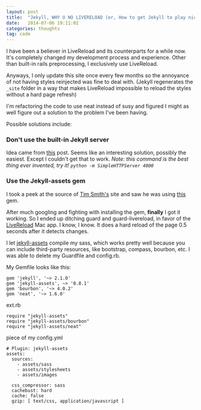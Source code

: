 ```yaml
---
layout: post
title:  "Jekyll, WHY U NO LIVERELOAD (or, How to get Jekyll to play nice with LiveReload)"
date:   2014-07-06 19:11:02
categories: thoughts
tag: code
---
```


I have been a believer in LiveReload and its counterparts for a while now. It's completely changed my development process and experience. Other than built-in rails preprocessing, I exclusively use LiveReload.

Anyways, I only update this site once every few months so the annoyance of not having styles reinjected was fine to deal with. (Jekyll regenerates the `_site` folder in a way that makes LiveReload impossible to reload the styles without a hard page refresh)

I'm refactoring the code to use neat instead of susy and figured I might as well figure out a solution to the problem I've been having.

Possible solutions include:

### Don't use the built-in Jekyll server
Idea came from [this](http://thanpol.as/jekyll/jekyll-and-livereload-flow/) post. Seems like an interesting solution, possibly the easiest. Except I couldn't get that to work. *Note: this command is the best thing ever invented, try it! `python -m SimpleHTTPServer 4000`*

### Use the Jekyll-assets gem
I took a peek at the source of [Tim Smith's](http://ttimsmith.com) site and saw he was using [this](http://ixti.net/jekyll-assets/) gem.

After much googling and fighting with installing the gem, **finally** I got it working. So I ended up ditching guard and guard-livereload, in favor of the [LiveReload](http://livereload.com/) Mac app. I know, I know. It does a hard reload of the page 0.5 seconds after it detects changes.

I let [jekyll-assets](https://github.com/ixti/jekyll-assets) compile my sass, which works pretty well because you can include third-party resources, like bootstrap, compass, bourbon, etc. I was able to delete my Guardfile and config.rb.

My Gemfile looks like this:

```
gem 'jekyll', '~> 2.1.0'
gem 'jekyll-assets', ~> '0.8.1'
gem 'bourbon', '~> 4.0.2'
gem 'neat', '~> 1.6.0'
```

ext.rb

```
require "jekyll-assets"
require "jekyll-assets/bourbon"
require "jekyll-assets/neat"
```

piece of my config.yml

```
# Plugin: jekyll-assets
assets:
  sources:
    - assets/sass
    - assets/stylesheets
    - assets/images

  css_compressor: sass
  cachebust: hard
  cache: false
  gzip: [ text/css, application/javascript ]
```